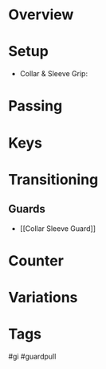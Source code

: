 # Overview
# Setup
- Collar & Sleeve Grip:
# Passing
# Keys
# Transitioning
## Guards
- [[Collar Sleeve Guard]]
# Counter
# Variations
# Tags
#gi #guardpull 